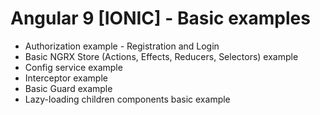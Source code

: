 # Angular 9 [IONIC] - Basic examples

- Authorization example - Registration and Login
- Basic NGRX Store (Actions, Effects, Reducers, Selectors) example
- Config service example
- Interceptor example
- Basic Guard example
- Lazy-loading children components basic example

